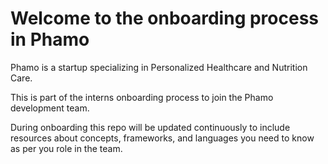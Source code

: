 # Welcome to the onboarding process in Phamo

Phamo is a startup specializing in Personalized Healthcare and Nutrition Care.

This is part of the interns onboarding process to join the Phamo development team.

During onboarding this repo will be updated continuously to include resources about concepts, frameworks, and languages you need to know as per you role in the team.
